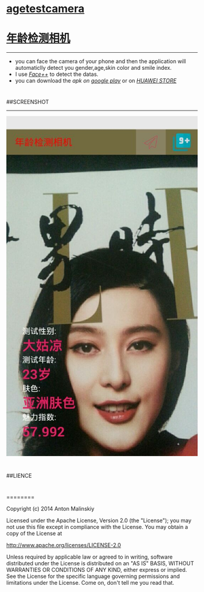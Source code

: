 # [agetestcamera](https://play.google.com/store/apps/details?id=cn.invocator.facedetect)
# [年龄检测相机](https://play.google.com/store/apps/details?id=cn.invocator.facedetect)
***
* you can face the camera of your phone and then the application will automaticlly detect you gender,age,skin color and smile index.
* I use *[Face++](http://www.faceplusplus.com.cn/api-overview/)* to detect the datas.
*  you can download the *apk on [google play](https://play.google.com/store/apps/details?id=cn.invocator.facedetect)* or on *[HUAWEI STORE](http://appstore.huawei.com/app/C10235377)*
#
##SCREENSHOT
***
![image](https://github.com/adamin1990/agetestcamera/raw/master/art/screenshot.jpg)
#
##LIENCE
#
========

Copyright (c) 2014 Anton Malinskiy

Licensed under the Apache License, Version 2.0 (the "License");
you may not use this file except in compliance with the License.
You may obtain a copy of the License at

   http://www.apache.org/licenses/LICENSE-2.0

Unless required by applicable law or agreed to in writing, software
distributed under the License is distributed on an "AS IS" BASIS,
WITHOUT WARRANTIES OR CONDITIONS OF ANY KIND, either express or implied.
See the License for the specific language governing permissions and
limitations under the License.
Come on, don't tell me you read that.

